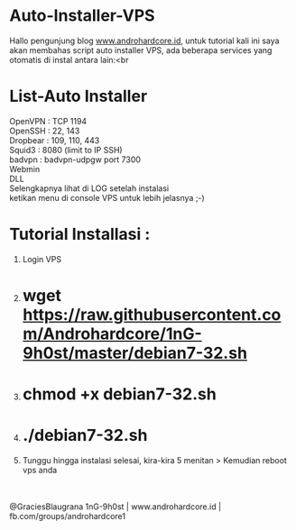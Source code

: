 # Auto-Installer-VPS
Hallo pengunjung blog www.androhardcore.id, untuk tutorial kali ini saya akan membahas script auto installer VPS, ada beberapa services yang otomatis di instal antara lain:<br
# List-Auto Installer

OpenVPN  : TCP 1194 <br>
OpenSSH  : 22, 143<br>
Dropbear : 109, 110, 443<br>
Squid3   : 8080 (limit to IP SSH)<br>
badvpn   : badvpn-udpgw port 7300 <br>
Webmin <br>
DLL <br>
Selengkapnya lihat di LOG setelah instalasi <br>
ketikan menu di console VPS untuk lebih jelasnya ;-) <br>

# Tutorial Installasi : <br>
1. Login VPS<br>
2. # wget https://raw.githubusercontent.com/Androhardcore/1nG-9h0st/master/debian7-32.sh <br>
3. # chmod +x debian7-32.sh <br>
4. # ./debian7-32.sh <br>
5. Tunggu hingga instalasi selesai, kira-kira 5 menitan >  Kemudian reboot vps anda<br>
<br>

<br>
@GraciesBlaugrana 1nG-9h0st | www.androhardcore.id | fb.com/groups/androhardcore1
